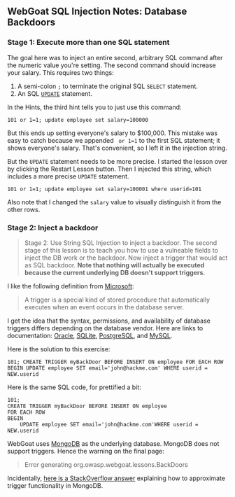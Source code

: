 ## WebGoat SQL Injection Notes: Database Backdoors

### Stage 1: Execute more than one SQL statement
The goal here was to inject an entire second, arbitrary SQL command after the numeric value you're setting. The second command should increase your salary. This requires two things:
1. A semi-colon `;` to terminate the original SQL `SELECT` statement.
1. An SQL [`UPDATE`](https://www.w3schools.com/sql/sql_update.asp) statement.

In the Hints, the third hint tells you to just use this command:
```
101 or 1=1; update employee set salary=100000
```
But this ends up setting everyone's salary to $100,000. This mistake was easy to catch because we appended ` or 1=1` to the first SQL statement; it shows everyone's salary. That's convenient, so I left it in the injection string.

But the `UPDATE` statement needs to be more precise. I started the lesson over by clicking the Restart Lesson button. Then I injected this string, which includes a more precise `UPDATE` statement.
```
101 or 1=1; update employee set salary=100001 where userid=101
```
Also note that I changed the `salary` value to visually distinguish it from the other rows.

### Stage 2: Inject a backdoor

>Stage 2: Use String SQL Injection to inject a backdoor. The second stage of this lesson is to teach you how to use a vulneable fields to inject the DB work or the backdoor. Now inject a trigger that would act as SQL backdoor. **Note that nothing will actually be executed because the current underlying DB doesn't support triggers.**

I like the following definition from [Microsoft](https://docs.microsoft.com/en-us/sql/t-sql/statements/create-trigger-transact-sql):
> A trigger is a special kind of stored procedure that automatically executes when an event occurs in the database server.

I get the idea that the syntax, permissions, and availability of database triggers differs depending on the database vendor. Here are links to documentation: [Oracle](https://docs.oracle.com/cd/B19306_01/server.102/b14200/statements_7004.htm), [SQLite](https://sqlite.org/lang_createtrigger.html), [PostgreSQL](https://www.postgresql.org/docs/9.1/static/sql-createtrigger.html), and [MySQL](https://dev.mysql.com/doc/refman/5.7/en/create-trigger.html).

Here is the solution to this exercise:
```
101; CREATE TRIGGER myBackDoor BEFORE INSERT ON employee FOR EACH ROW BEGIN UPDATE employee SET email='john@hackme.com' WHERE userid = NEW.userid
```

Here is the same SQL code, for prettified a bit:

```
101;
CREATE TRIGGER myBackDoor BEFORE INSERT ON employee
FOR EACH ROW
BEGIN
    UPDATE employee SET email='john@hackme.com'WHERE userid = NEW.userid
```

WebGoat uses [MongoDB]() as the underlying database. MongoDB does not support triggers. Hence the warning on the final page:
> Error generating org.owasp.webgoat.lessons.BackDoors

Incidentally, [here is a StackOverflow answer](https://stackoverflow.com/questions/9691316/how-to-listen-for-changes-to-a-mongodb-collection) explaining how to approximate trigger functionality in MongoDB.
